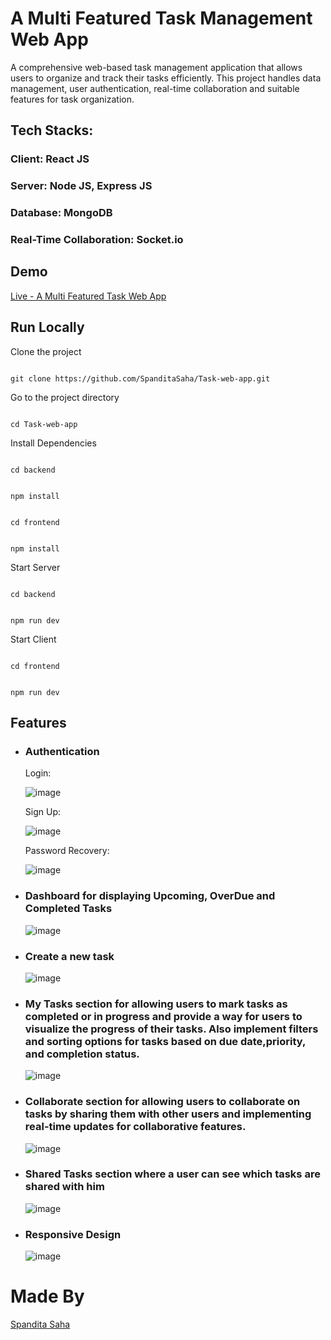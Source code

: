 # A Multi Featured Task Management Web App

A comprehensive web-based task management application that
allows users to organize and track their tasks efficiently. This project 
handles data management, user authentication, real-time collaboration and suitable features for task
organization.

## Tech Stacks:
### Client: React JS
### Server: Node JS, Express JS
### Database: MongoDB
### Real-Time Collaboration: Socket.io

## Demo
[Live - A Multi Featured Task Web App](https://task-web-app.onrender.com "Visit Live Project")

## Run Locally
Clone the project
```

git clone https://github.com/SpanditaSaha/Task-web-app.git

```

Go to the project directory
```

cd Task-web-app

```

Install Dependencies

```

cd backend

```

```

npm install

```

```

cd frontend

```

```

npm install

```

Start Server
```

cd backend

```

```

npm run dev

```

Start Client
```

cd frontend

```

```

npm run dev

```


## Features

- ### Authentication

  Login:

  ![image](https://github.com/SpanditaSaha/Task-web-app/assets/67426987/1b47c2a0-0d7c-4a9a-8a88-33af8802ce0c)

  Sign Up:

  ![image](https://github.com/SpanditaSaha/Task-web-app/assets/67426987/85521022-78c5-4af0-bbae-e9288a0e8c95)

  Password Recovery:

  ![image](https://github.com/SpanditaSaha/Task-web-app/assets/67426987/95d6b35c-ee75-4584-82c5-3b037e2c58db)


- ### Dashboard for displaying Upcoming, OverDue and Completed Tasks

  ![image](https://github.com/SpanditaSaha/Task-web-app/assets/67426987/145d0585-353e-42a7-84cf-2497f790d7cb)


- ### Create a new task

  ![image](https://github.com/SpanditaSaha/Task-web-app/assets/67426987/9c9a569c-678e-43c9-a882-c45ef44e02e9)


- ### My Tasks section for allowing users to mark tasks as completed or in progress and provide a way for users to visualize the progress of their tasks. Also implement filters and sorting options for tasks based on due date,priority, and completion status.

  ![image](https://github.com/SpanditaSaha/Task-web-app/assets/67426987/79cd48d3-699f-4e26-9856-3ca3c6b19e43)
 

- ### Collaborate section for allowing users to collaborate on tasks by sharing them with other users and implementing real-time updates for collaborative features.

  ![image](https://github.com/SpanditaSaha/Task-web-app/assets/67426987/e583593e-8034-48bd-aea1-43d63c77d6a0)


- ### Shared Tasks section where a user can see which tasks are shared with him

  ![image](https://github.com/SpanditaSaha/Task-web-app/assets/67426987/96648f5c-b176-40c5-ab5b-9a28e50c80dd)


- ### Responsive Design

  ![image](https://github.com/SpanditaSaha/Task-web-app/assets/67426987/6f0e9e57-fd6d-4695-80ff-fcf1d178b589)



# Made By
[Spandita Saha](https://github.com/SpanditaSaha)



  
